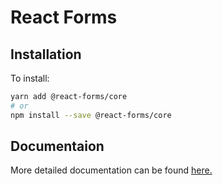 # React Forms

## Installation

To install:

```sh
yarn add @react-forms/core
# or
npm install --save @react-forms/core
```

## Documentaion

More detailed documentation can be found [here.](https://treyhakanson.github.io/react-forms)
